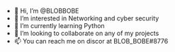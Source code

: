 - 👋 Hi, I’m @BLOBBOBE
- 👀 I’m interested in Networking and cyber security 
- 🌱 I’m currently learning Python
- 💞️ I’m looking to collaborate on any of my projects 
- 📫 You can reach me on discor at BLOB_BOBE#8776
